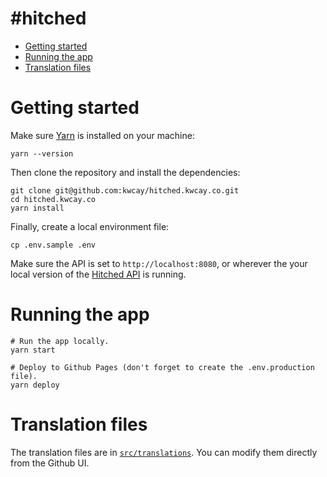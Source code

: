 # #hitched

- [Getting started](#getting-started)
- [Running the app](#running-the-app)
- [Translation files](#translation-files)

# Getting started

Make sure [Yarn](https://yarnpkg.com) is installed on your machine:

```shell
yarn --version
```

Then clone the repository and install the dependencies:

```shell
git clone git@github.com:kwcay/hitched.kwcay.co.git
cd hitched.kwcay.co
yarn install
```

Finally, create a local environment file:

```shell
cp .env.sample .env
```

Make sure the API is set to `http://localhost:8080`, or wherever the your local version of the [Hitched API](https://github.com/kwcay/hitched-api) is running.

# Running the app

```shell
# Run the app locally.
yarn start

# Deploy to Github Pages (don't forget to create the .env.production file).
yarn deploy
```

# Translation files

The translation files are in [`src/translations`](https://github.com/kwcay/hitched.kwcay.co/tree/stable/src/translations). You can modify them directly from the Github UI.

